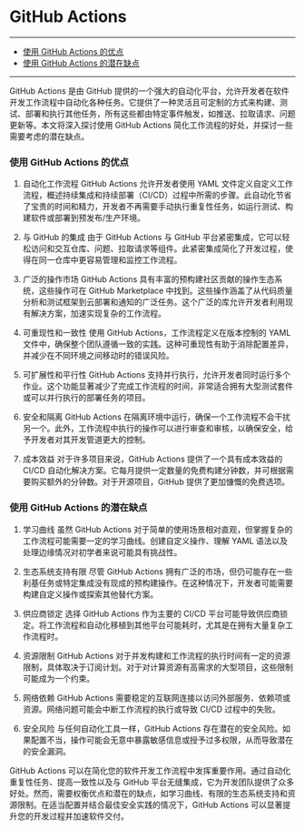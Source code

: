 # GitHub Actions

---
- [使用 GitHub Actions 的优点](#使用-github-actions-的优点)
- [使用 GitHub Actions 的潜在缺点](#使用-github-actions-的潜在缺点)
---

GitHub Actions 是由 GitHub 提供的一个强大的自动化平台，允许开发者在软件开发工作流程中自动化各种任务。它提供了一种灵活且可定制的方式来构建、测试、部署和执行其他任务，所有这些都由特定事件触发，如推送、拉取请求、问题更新等。本文将深入探讨使用 GitHub Actions 简化工作流程的好处，并探讨一些需要考虑的潜在缺点。

### 使用 GitHub Actions 的优点
1. 自动化工作流程
GitHub Actions 允许开发者使用 YAML 文件定义自定义工作流程，概述持续集成和持续部署（CI/CD）过程中所需的步骤。此自动化节省了宝贵的时间和精力，开发者不再需要手动执行重复性任务，如运行测试、构建软件或部署到预发布/生产环境。

2. 与 GitHub 的集成
由于 GitHub Actions 与 GitHub 平台紧密集成，它可以轻松访问和交互仓库、问题、拉取请求等组件。此紧密集成简化了开发过程，使得在同一仓库中更容易管理和监控工作流程。

3. 广泛的操作市场
GitHub Actions 具有丰富的预构建社区贡献的操作生态系统，这些操作可在 GitHub Marketplace 中找到。这些操作涵盖了从代码质量分析和测试框架到云部署和通知的广泛任务。这个广泛的库允许开发者利用现有解决方案，加速实现复杂的工作流程。

4. 可重现性和一致性
使用 GitHub Actions，工作流程定义在版本控制的 YAML 文件中，确保整个团队遵循一致的实践。这种可重现性有助于消除配置差异，并减少在不同环境之间移动时的错误风险。

5. 可扩展性和平行性
GitHub Actions 支持并行执行，允许开发者同时运行多个作业。这个功能显著减少了完成工作流程的时间，非常适合拥有大型测试套件或可以并行执行的部署任务的项目。

6. 安全和隔离
GitHub Actions 在隔离环境中运行，确保一个工作流程不会干扰另一个。此外，工作流程中执行的操作可以进行审查和审核，以确保安全，给予开发者对其开发管道更大的控制。

7. 成本效益
对于许多项目来说，GitHub Actions 提供了一个具有成本效益的 CI/CD 自动化解决方案。它每月提供一定数量的免费构建分钟数，并可根据需要购买额外的分钟数。对于开源项目，GitHub 提供了更加慷慨的免费选项。

### 使用 GitHub Actions 的潜在缺点
1. 学习曲线
虽然 GitHub Actions 对于简单的使用场景相对直观，但掌握复杂的工作流程可能需要一定的学习曲线。创建自定义操作、理解 YAML 语法以及处理边缘情况对初学者来说可能具有挑战性。

2. 生态系统支持有限
尽管 GitHub Actions 拥有广泛的市场，但仍可能存在一些利基任务或特定集成没有现成的预构建操作。在这种情况下，开发者可能需要构建自定义操作或探索其他替代方案。

3. 供应商锁定
选择 GitHub Actions 作为主要的 CI/CD 平台可能导致供应商锁定。将工作流程和自动化移植到其他平台可能耗时，尤其是在拥有大量复杂工作流程时。

4. 资源限制
GitHub Actions 对于并发构建和工作流程的执行时间有一定的资源限制，具体取决于订阅计划。对于对计算资源有高需求的大型项目，这些限制可能成为一个约束。

5. 网络依赖
GitHub Actions 需要稳定的互联网连接以访问外部服务、依赖项或资源。网络问题可能会中断工作流程的执行或导致 CI/CD 过程中的失败。

6. 安全风险
与任何自动化工具一样，GitHub Actions 存在潜在的安全风险。如果配置不当，操作可能会无意中暴露敏感信息或授予过多权限，从而导致潜在的安全漏洞。

GitHub Actions 可以在简化您的软件开发工作流程中发挥重要作用。通过自动化重复性任务、提高一致性以及与 GitHub 平台无缝集成，它为开发团队提供了众多好处。然而，需要权衡优点和潜在的缺点，如学习曲线、有限的生态系统支持和资源限制。在适当配置并结合最佳安全实践的情况下，GitHub Actions 可以显著提升您的开发过程并加速软件交付。